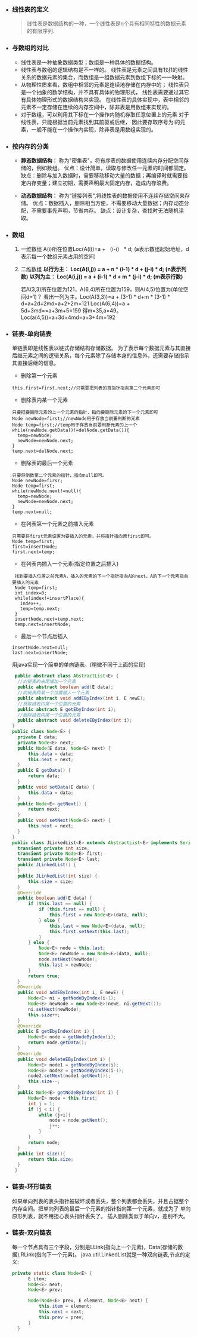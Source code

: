 - ### 线性表的定义
  > 线性表是数据结构的一种，一个线性表是n个具有相同特性的数据元素的有限序列.

- ### 与数组的对比
  - 线性表是一种抽象数据类型；数组是一种具体的数据结构。
  - 线性表与数组的逻辑结构是不一样的。
    线性表是元素之间具有1对1的线性关系的数据元素的集合，而数组是一组数据元素到数组下标的一一映射。
  - 从物理性质来看，数组中相邻的元素是连续地存储在内存中的；
    线性表只是一个抽象的数学结构，并不具有具体的物理形式，
    线性表需要通过其它有具体物理形式的数据结构来实现。
    在线性表的具体实现中，表中相邻的元素不一定存储在连续的内存空间中，除非表是用数组来实现的。
  - 对于数组，可以利用其下标在一个操作内随机存取任意位置上的元素
    对于线性表，只能根据当前元素找到其前驱或后继，
    因此要存取序号为i的元素，一般不能在一个操作内实现，除非表是用数组实现的。

- ### 按内存的分类
  - **静态数据结构：**
    称为"密集表"，将有序表的数据使用连续内存分配空间存储的，例如数组。
    优点：设计简单，读取与修改任一元素的时间都固定。
    缺点：删除与加入数据时，需要移动移动大量的数据；再编译时就需要指定内存变量；建立初期，需要声明最大固定内存，造成内存浪费。

  - **动态数据结构：**
    称为"链接列表",将线性表的数据使用不连续存储空间来存储。
    优点：数据插入，删除相当方便，不需要移动大量数据；内存动态分配，不需要事先声明，节省内存。
    缺点：设计复杂，查找时无法随机读取。

- ### 数组
  1. 一维数组
     A(i)所在位置Loc(A(i))=a + （i-i） * d;  (a表示数组起始地址，d表示每一个数组元素占用的空间)

  2. 二维数组
     **以行为主： Loc(A(i,j)) = a + n * (i-1) * d + (j-i) * d; (n表示列数)**
     **以列为主： Loc(A(i,j)) = a + (i-1) * d + m * (j-i) * d; (m表示行数)**

     若A(3,3)所在位置为121，A(6,4)所在位置为159，则A(4,5)位置为(单位空间d=1)？
     看出一列为主。Loc(A(3,3))=a + (3-1) * d+m * (3-1) * d=a+2d+2md=a+2+2m=121
     Loc(A(6,4))=a + 5d+3md==a+3m+5=159
     得m=35,a=49。
     Loc(a(4,5))=a+3d+4md=a+3+4m=192

- ### 链表-单向链表
  单链表即是线性表以链式存储结构存储数据。
  为了表示每个数据元素与其直接后继元素之间的逻辑关系，每个元素除了存储本身的信息外，还需要存储指示其直接后继的信息。

  - 删除第一个元素
  ```
  this.first=first.next;//只需要把列表的首指针指向第二个元素即可
  ```
  - 删除表内某一个元素
  ```
  只要把要删除元素的上一个元素的指针，指向要删除元素的下一个元素即可
  Node newNode=first;//newNode用于存放当前要判断的元素
  Node temp=first;//temp用于存放当前要判断元素的上一个
  while(newNode.getData()!=delNode.getData()){
    temp=newNode;
    newNode=newNode.next;
  }
  temp.next=delNode.next;
  ```
  - 删除表的最后一个元素
  ```
  只要将倒数第二个元素的指针，指向null即可。
  Node newNode=firsr;
  Node temp=first;
  while(newNode.next!=null){
    temp=newNode;
    newNode=newNode.next;
  }
  temp.next=null;
  ```
  - 在列表第一个元素之前插入元素
  ```
  只需要将first元素设置为要插入的元素，并将指针指向原first即可。
  Node temp=first;
  first=insertNode;
  first.next=temp;
  ```
  - 在列表内插入一个元素(指定位置之后插入)
  ```
   找到要插入位置之前元素A，插入的元素的下一个指针指向A的next，A的下一个元素指向要插入的元素
   Node temp=first;
   int index=0;
   while(index!=insertPlace){
     index++;
     temp=temp.next;
   }
   insertNode.next=temp.next;
   temp.next=insertNode;
  ```
  - 最后一个节点后插入
  ```
  insertNode.next=null;
  last.next=insertNode;
  ```
  用java实现一个简单的单向链表。(稍微不同于上面的实现)
  ```java
   public abstract class AbstractList<E> {
    //向链表的末尾增加一个元素
    public abstract boolean add(E data);
    //向链表的某一个位置插入一个元素
    public abstract void addEByIndex(int i, E newE);
    //获取链表内某一个位置的元素
    public abstract E getEbyIndex(int i);
    //删除链表内某一个位置的元素
    public abstract void deleteEByIndex(int i);
  }
  public class Node<E> {
    private E data;
    private Node<E> next;
    public Node(E data, Node<E> next) {
        this.data = data;
        this.next = next;
    }
    public E getData() {
        return data;
    }
    public void setData(E data) {
        this.data = data;
    }
    public Node<E> getNext() {
        return next;
    }
    public void setNext(Node<E> next) {
        this.next = next;
    }
  }
  public class JLinkedList<E> extends AbstractList<E> implements Serializable{
    transient private int size;
    transient private Node<E> first;
    transient private Node<E> last;
    public JLinkedList() {
    }
    public JLinkedList(int size) {
        this.size = size;
    }
    @Override
    public boolean add(E data) {
        if (this.last == null) {
            if (this.first == null) {
                this.first = new Node<E>(data, null);
            } else {
                this.last = new Node<E>(data, null);
                this.first.setNext(this.last);
            }
        } else {
            Node<E> node = this.last;
            Node<E> newNode = new Node<E>(data, null);
            node.setNext(newNode);
            this.last = newNode;
        }
        return true;
    }
    @Override
    public void addEByIndex(int i, E newE) {
        Node<E> ni = getNodeByIndex(i-1);
        Node<E> newNode = new Node<E>(newE, ni.getNext());
        ni.setNext(newNode);
        this.size++;
    }
    @Override
    public E getEbyIndex(int i) {
        Node<E> node = getNodeByIndex(i);
        return node.getData();
    }
    @Override
    public void deleteEByIndex(int i) {
        Node<E> node1 = getNodeByIndex(i);
        Node<E> node2 = getNodeByIndex(i-1);
        node2.setNext(node1.getNext());
        this.size--;
    }
    public Node<E> getNodeByIndex(int i) {
        Node<E> node = this.first;
        int j = 1;
        if (j < i) {
            while (j<i){
                node = node.getNext();
                j++;
            }
        }
        return node;
    }
    public int size(){
        return this.size;
    }
   }
  ```

- ### 链表-环形链表
  如果单向列表的表头指针被破坏或者丢失，整个列表都会丢失，并且占据整个内存空间。把单向列表的最后一个元素的指针指向第一个元素，就成为了
  单向原形列表，就不用担心表头指针丢失了。
  插入删除类似于单向v，差别不大。

- ### 链表-双向链表
  每一个节点具有三个字段，分别是LLink(指向上一个元素)，Data(存储的数据),RLink(指向下一个元素)。
  java.util.LinkedList就是一种双向链表,节点的定义:
  ```java
  private static class Node<E> {
        E item;
        Node<E> next;
        Node<E> prev;

        Node(Node<E> prev, E element, Node<E> next) {
            this.item = element;
            this.next = next;
            this.prev = prev;
        }
    }
  ```